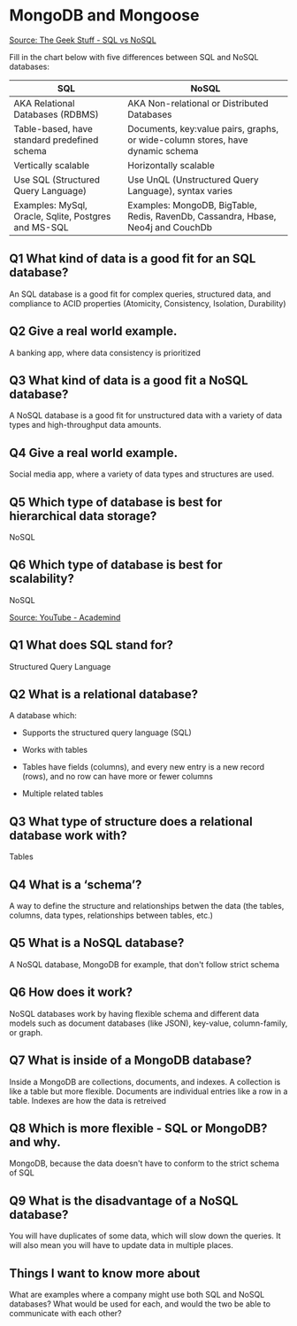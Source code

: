 # MongoDB and Mongoose

[Source: The Geek Stuff - SQL vs NoSQL](https://www.thegeekstuff.com/2014/01/sql-vs-nosql-db/?utm_source=tuicool)

Fill in the chart below with five differences between SQL and NoSQL databases:

| SQL | NoSQL |
|--------|--------|
| AKA Relational Databases (RDBMS) | AKA Non-relational or Distributed Databases|
| Table-based, have standard predefined schema | Documents, key:value pairs, graphs, or wide-column stores, have dynamic schema|
| Vertically scalable | Horizontally scalable |
| Use SQL (Structured Query Language) | Use UnQL (Unstructured Query Language), syntax varies |
| Examples: MySql, Oracle, Sqlite, Postgres and MS-SQL | Examples: MongoDB, BigTable, Redis, RavenDb, Cassandra, Hbase, Neo4j and CouchDb |

## Q1 What kind of data is a good fit for an SQL database?

An SQL database is a good fit for complex queries, structured data, and compliance to ACID properties (Atomicity, Consistency, Isolation, Durability)

## Q2 Give a real world example.

A banking app, where data consistency is prioritized

## Q3 What kind of data is a good fit a NoSQL database?

A NoSQL database is a good fit for unstructured data with a variety of data types and high-throughput data amounts.

## Q4 Give a real world example.

Social media app, where a variety of data types and structures are used.

## Q5 Which type of database is best for hierarchical data storage?

NoSQL

## Q6 Which type of database is best for scalability?

NoSQL

[Source: YouTube - Academind](https://www.youtube.com/watch?v=ZS_kXvOeQ5Y&ab_channel=Academind)

## Q1 What does SQL stand for?

Structured Query Language

## Q2 What is a relational database?

A database which:

- Supports the structured query language (SQL)

- Works with tables

- Tables have fields (columns), and every new entry is a new record (rows), and no row can have more or fewer columns

- Multiple related tables

## Q3 What type of structure does a relational database work with?

Tables

## Q4 What is a ‘schema’?

A way to define the structure and relationships betwen the data (the tables, columns, data types, relationships between tables, etc.)

## Q5 What is a NoSQL database?

A NoSQL database, MongoDB for example, that don't follow strict schema

## Q6 How does it work?

NoSQL databases work by having flexible schema and different data models such as document databases (like JSON), key-value, column-family, or graph.

## Q7 What is inside of a MongoDB database?

Inside a MongoDB are collections, documents, and indexes. A collection is like a table but more flexible. Documents are individual entries like a row in a table. Indexes are how the data is retreived

## Q8 Which is more flexible - SQL or MongoDB? and why.

MongoDB, because the data doesn't have to conform to the strict schema of SQL

## Q9 What is the disadvantage of a NoSQL database?

You will have duplicates of some data, which will slow down the queries. It will also mean you will have to update data in multiple places.

## Things I want to know more about

What are examples where a company might use both SQL and NoSQL databases? What would be used for each, and would the two be able to communicate with each other?